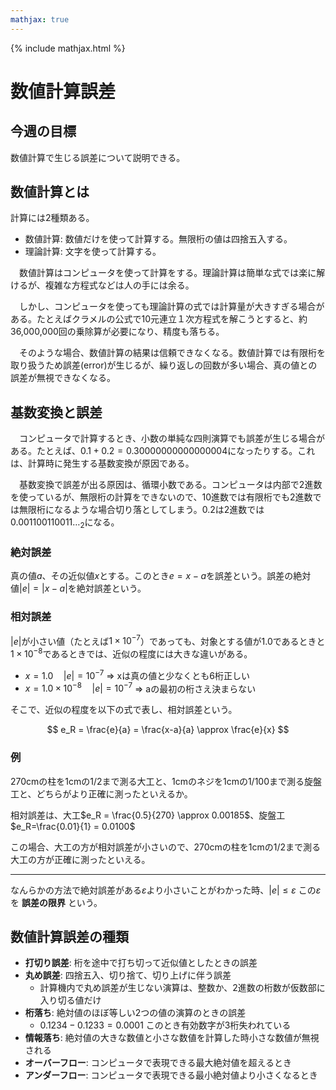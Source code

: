 ```yaml
---
mathjax: true
---
```


{% include mathjax.html %}

# 数値計算誤差

## 今週の目標
数値計算で生じる誤差について説明できる。

## 数値計算とは
計算には2種類ある。

* 数値計算: 数値だけを使って計算する。無限桁の値は四捨五入する。
* 理論計算: 文字を使って計算する。

　数値計算はコンピュータを使って計算をする。理論計算は簡単な式では楽に解けるが、複雑な方程式などは人の手には余る。

　しかし、コンピュータを使っても理論計算の式では計算量が大きすぎる場合がある。たとえばクラメルの公式で10元連立１次方程式を解こうとすると、約36,000,000回の乗除算が必要になり、精度も落ちる。

　そのような場合、数値計算の結果は信頼できなくなる。数値計算では有限桁を取り扱うため誤差(error)が生じるが、繰り返しの回数が多い場合、真の値との誤差が無視できなくなる。

## 基数変換と誤差
　コンピュータで計算するとき、小数の単純な四則演算でも誤差が生じる場合がある。たとえば、$0.1+0.2=0.30000000000000004$になったりする。これは、計算時に発生する基数変換が原因である。

　基数変換で誤差が出る原因は、循環小数である。コンピュータは内部で2進数を使っているが、無限桁の計算をできないので、10進数では有限桁でも2進数では無限桁になるような場合切り落としてしまう。$0.2$は2進数では$0.001100110011\ldots_2$になる。

### 絶対誤差
真の値$a$、その近似値$x$とする。このとき$e=x-a$を誤差という。誤差の絶対値$\vert e\vert=\vert x-a \vert$を絶対誤差という。

### 相対誤差
$\vert e\vert$が小さい値（たとえば$1\times10^{-7}$）であっても、対象とする値が1.0であるときと$1\times10^{-8}$であるときでは、近似の程度には大きな違いがある。

* $x = 1.0\quad \vert e \vert = 10^{-7}$ ⇒ xは真の値と少なくとも6桁正しい
* $x = 1.0\times10^{-8} \quad \vert e \vert = 10^{-7}$ ⇒ aの最初の桁さえ決まらない

そこで、近似の程度を以下の式で表し、相対誤差という。

$$ e_R = \frac{e}{a} = \frac{x-a}{a} \approx \frac{e}{x} $$

### 例
270cmの柱を1cmの1/2まで測る大工と、1cmのネジを1cmの1/100まで測る旋盤工と、どちらがより正確に測ったといえるか。

相対誤差は、大工$e_R = \frac{0.5}{270} \approx 0.00185$、旋盤工$e_R=\frac{0.01}{1} = 0.0100$

この場合、大工の方が相対誤差が小さいので、270cmの柱を1cmの1/2まで測る大工の方が正確に測ったといえる。

---

なんらかの方法で絶対誤差がある$\varepsilon$より小さいことがわかった時、$\vert e \vert \le \varepsilon$ この$\varepsilon$を **誤差の限界** という。

## 数値計算誤差の種類
* **打切り誤差**: 桁を途中で打ち切って近似値としたときの誤差
* **丸め誤差**: 四捨五入、切り捨て、切り上げに伴う誤差
  * 計算機内で丸め誤差が生じない演算は、整数か、2進数の桁数が仮数部に入り切る値だけ
* **桁落ち**: 絶対値のほぼ等しい2つの値の演算のときの誤差
  * $0.1234 - 0.1233 = 0.0001$ このとき有効数字が3桁失われている
* **情報落ち**: 絶対値の大きな数値と小さな数値を計算した時小さな数値が無視される
* **オーバーフロー**: コンピュータで表現できる最大絶対値を超えるとき
* **アンダーフロー**: コンピュータで表現できる最小絶対値より小さくなるとき
